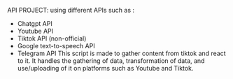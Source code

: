 API PROJECT:
using different APIs such as :
- Chatgpt API
- Youtube API
- Tiktok API (non-official)
- Google text-to-speech API
- Telegram API
This script is made to gather content from tiktok and react to it.
It handles the gathering of data, transformation of data, and use/uploading of it on platforms such as Youtube and Tiktok.
